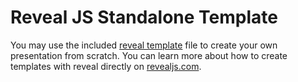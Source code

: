 # Reveal JS Standalone Template

You may use the included [reveal template](reveal_template.html) file to create your own presentation from scratch.
You can learn more about how to create templates with reveal directly on [revealjs.com](https://revealjs.com/).
